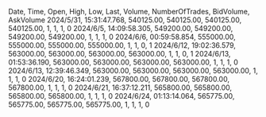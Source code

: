 Date, Time, Open, High, Low, Last, Volume, NumberOfTrades, BidVolume, AskVolume
2024/5/31, 15:31:47.768, 540125.00, 540125.00, 540125.00, 540125.00, 1, 1, 1, 0
2024/6/5, 14:09:58.305, 549200.00, 549200.00, 549200.00, 549200.00, 1, 1, 1, 0
2024/6/6, 00:59:58.854, 555000.00, 555000.00, 555000.00, 555000.00, 1, 1, 0, 1
2024/6/12, 19:02:36.579, 563000.00, 563000.00, 563000.00, 563000.00, 1, 1, 0, 1
2024/6/13, 01:53:36.190, 563000.00, 563000.00, 563000.00, 563000.00, 1, 1, 1, 0
2024/6/13, 12:39:46.349, 563000.00, 563000.00, 563000.00, 563000.00, 1, 1, 1, 0
2024/6/20, 16:24:01.239, 567800.00, 567800.00, 567800.00, 567800.00, 1, 1, 1, 0
2024/6/21, 16:37:12.211, 565800.00, 565800.00, 565800.00, 565800.00, 1, 1, 1, 0
2024/6/24, 01:13:14.064, 565775.00, 565775.00, 565775.00, 565775.00, 1, 1, 1, 0